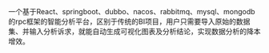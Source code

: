 一个基于React、springboot、dubbo、nacos、rabbitmq、mysql、mongodb的rpc框架的智能分析平台，区别于传统的BI项目，用户只需要导入原始的数据集、并输入分析诉求，就能自动生成可视化图表及分析结论，实现数据分析的降本增效。
